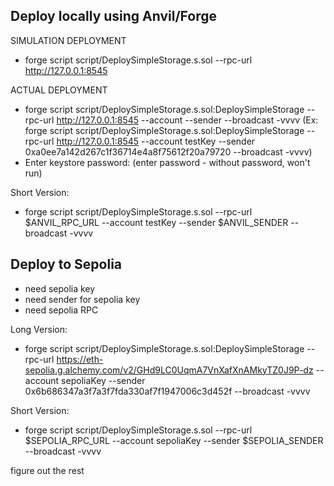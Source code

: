 ## Deploy locally using Anvil/Forge

SIMULATION DEPLOYMENT

* forge script script/DeploySimpleStorage.s.sol --rpc-url http://127.0.0.1:8545 

ACTUAL DEPLOYMENT

* forge script script/DeploySimpleStorage.s.sol:DeploySimpleStorage --rpc-url http://127.0.0.1:8545 --account <keyname> --sender <senderaddress> --broadcast -vvvv
(Ex: forge script script/DeploySimpleStorage.s.sol:DeploySimpleStorage --rpc-url http://127.0.0.1:8545 --account testKey --sender 0xa0ee7a142d267c1f36714e4a8f75612f20a79720 --broadcast -vvvv)
* Enter keystore password:
(enter password - without password, won't run)

Short Version:

* forge script script/DeploySimpleStorage.s.sol --rpc-url $ANVIL_RPC_URL --account testKey --sender $ANVIL_SENDER --broadcast -vvvv

## Deploy to Sepolia

* need sepolia key 
* need sender for sepolia key
* need sepolia RPC

Long Version:

* forge script script/DeploySimpleStorage.s.sol:DeploySimpleStorage --rpc-url https://eth-sepolia.g.alchemy.com/v2/GHd9LC0UqmA7VnXafXnAMkyTZ0J9P-dz --account sepoliaKey --sender 0x6b686347a3f7a3f7fda330af7f1947006c3d452f --broadcast -vvvv

Short Version:

* forge script script/DeploySimpleStorage.s.sol --rpc-url $SEPOLIA_RPC_URL --account sepoliaKey --sender $SEPOLIA_SENDER --broadcast -vvvv

figure out the rest
